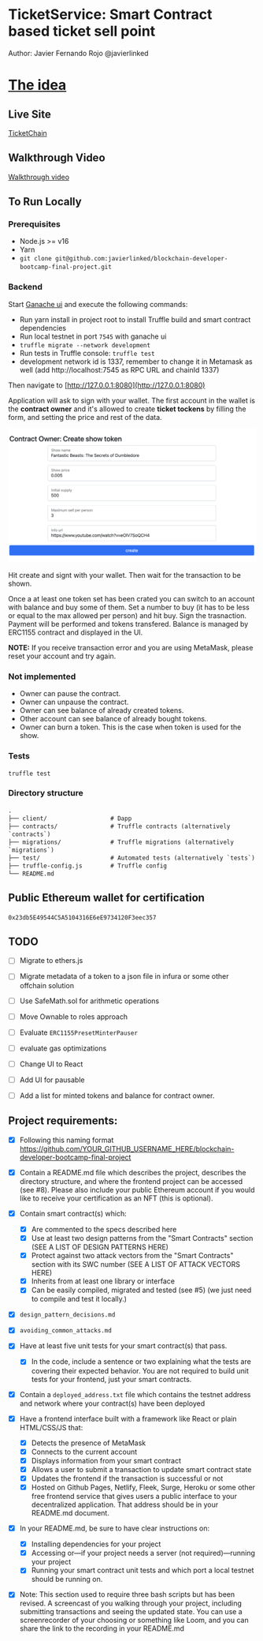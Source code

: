 # TicketService: Smart Contract based ticket sell point

Author: Javier Fernando Rojo @javierlinked


# [The idea](./idea.md)

## Live Site

[TicketChain](https://javierlinked-consensys.vercel.app/)


## Walkthrough Video

[Walkthrough video](https://www.loom.com/share/876847b0e0ee43a9a0fff76a269703c1?sharedAppSource=personal_library)


## To Run Locally

### Prerequisites

- Node.js >= v16
- Yarn
- `git clone git@github.com:javierlinked/blockchain-developer-bootcamp-final-project.git`


### Backend

Start [Ganache ui](https://www.trufflesuite.com/ganache) and execute the following commands:

- Run yarn install in project root to install Truffle build and smart contract dependencies
- Run local testnet in port `7545` with ganache ui
- `truffle migrate --network development`
- Run tests in Truffle console: `truffle test`
- development network id is 1337, remember to change it in Metamask as well (add http://localhost:7545 as RPC URL and chainId 1337)


Then navigate to [http://127.0.0.1:8080](http://127.0.0.1:8080)

Application will ask to sign with your wallet.
The first account in the wallet is the **contract owner** and it's allowed to create **ticket tockens** by filling the form, and setting the price and rest of the data.

![create screeen](./create.png)

Hit create and signt with your wallet. Then wait for the transaction to be shown.

Once a at least one token set has been crated you can switch to an account with balance and buy some of them.
Set a number to buy (it has to be less or equal to the max allowed per person) and hit buy. 
Sign the trasnaction. Payment will be performed and tokens transfered.
Balance is managed by ERC1155 contract and displayed in the UI.


**NOTE:** If you receive transaction error and you are using MetaMask, please reset your account and try again.


### Not implemented

- Owner can pause the contract.
- Owner can unpause the contract.
- Owner can see balance of already created tokens.
- Other account can see balance of already bought tokens.
- Owner can burn a token. This is the case when token is used for the show.


### Tests

```
truffle test
```


### Directory structure

```
.
├── client/                  # Dapp
├── contracts/               # Truffle contracts (alternatively `contracts`)
├── migrations/              # Truffle migrations (alternatively `migrations`)
├── test/                    # Automated tests (alternatively `tests`)
├── truffle-config.js        # Truffle config
└── README.md

```


## Public Ethereum wallet for certification

`0x23db5E49544C5A5104316E6eE9734120F3eec357`


## TODO

- [ ] Migrate to ethers.js
- [ ] Migrate metadata of a token to a json file in infura or some other offchain solution
- [ ] Use SafeMath.sol for arithmetic operations
- [ ] Move Ownable to roles approach
- [ ] Evaluate `ERC1155PresetMinterPauser`
- [ ] evaluate gas optimizations
- [ ] Change UI to React
- [ ] Add UI for pausable
- [ ] Add a list for minted tokens and balance for contract owner.


## Project requirements:

- [x] Following this naming format https://github.com/YOUR_GITHUB_USERNAME_HERE/blockchain-developer-bootcamp-final-project
- [x] Contain a README.md file which describes the project, describes the directory structure, and where the frontend project can be accessed (see #8). Please also include your public Ethereum account if you would like to receive your certification as an NFT (this is optional). 

- [x] Contain smart contract(s) which:
    - [x] Are commented to the specs described here
    - [x] Use at least two design patterns from the "Smart Contracts" section (SEE A LIST OF DESIGN PATTERNS HERE)
    - [x] Protect against two attack vectors from the "Smart Contracts" section with its SWC number (SEE A LIST OF ATTACK VECTORS HERE)
    - [x] Inherits from at least one library or interface
    - [x] Can be easily compiled, migrated and tested (see #5) (we just need to compile and test it locally.)

- [x] `design_pattern_decisions.md`
- [x] `avoiding_common_attacks.md`

- [x] Have at least five unit tests for your smart contract(s) that pass. 
    - [x] In the code, include a sentence or two explaining what the tests are covering their expected behavior. You are not required to build unit tests for your frontend, just your smart contracts.

- [x] Contain a `deployed_address.txt` file which contains the testnet address and network where your contract(s) have been deployed

- [x] Have a frontend interface built with a framework like React or plain HTML/CSS/JS that:
    - [x] Detects the presence of MetaMask
    - [x] Connects to the current account
    - [x] Displays information from your smart contract
    - [x] Allows a user to submit a transaction to update smart contract state
    - [x] Updates the frontend if the transaction is successful or not
    - [x] Hosted on Github Pages, Netlify, Fleek, Surge, Heroku or some other free frontend service that gives users a public interface to your decentralized application. That address should be in your README.md document.

- [x] In your README.md, be sure to have clear instructions on: 
    - [x] Installing dependencies for your project 
    - [x] Accessing or—if your project needs a server (not required)—running your project
    - [x] Running your smart contract unit tests and which port a local testnet should be running on.

- [x] Note: This section used to require three bash scripts but has been revised.
A screencast of you walking through your project, including submitting transactions and seeing the updated state. You can use a screenrecorder of your choosing or something like Loom, and you can share the link to the recording in your README.md

